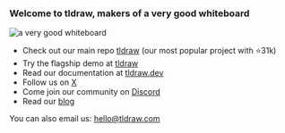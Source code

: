 ### Welcome to tldraw, makers of a very good whiteboard

![a very good whiteboard](https://github.com/tldraw/.github/assets/469604/90f2e065-3d20-46eb-bc8e-5eb0e7934b0e)

- Check out our main repo [tldraw](https://github.com/tldraw/tldraw) (our most popular project with ⭐️31k)
- Try the flagship demo at [tldraw](https://tldraw.com)
- Read our documentation at [tldraw.dev](https://tldraw.dev)
- Follow us on [X](https://twitter.com/tldraw/)
- Come join our community on [Discord](https://discord.com/invite/SBBEVCA4PG)
- Read our [blog](https://tldraw.substack.com/)

You can also email us: hello@tldraw.com
